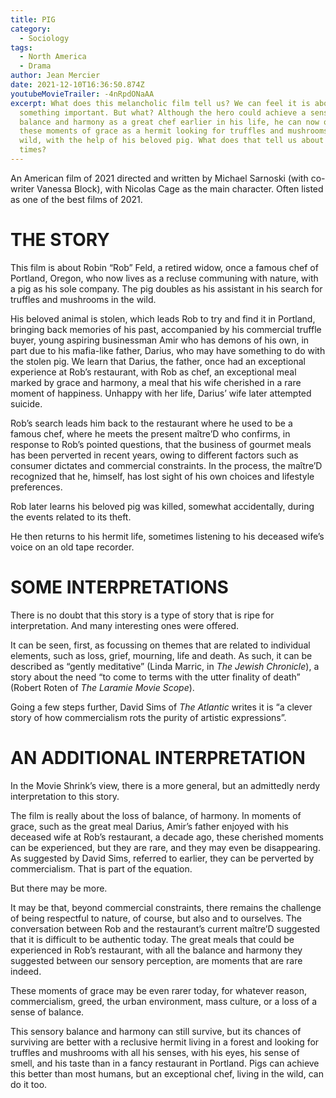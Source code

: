 ```yaml
---
title: PIG
category:
  - Sociology
tags:
  - North America
  - Drama
author: Jean Mercier
date: 2021-12-10T16:36:50.874Z
youtubeMovieTrailer: -4nRpdONaAA
excerpt: What does this melancholic film tell us? We can feel it is about
  something important. But what? Although the hero could achieve a sense of
  balance and harmony as a great chef earlier in his life, he can now only find
  these moments of grace as a hermit looking for truffles and mushrooms in the
  wild, with the help of his beloved pig. What does that tell us about our
  times?
---
```

An American film of 2021 directed and written by Michael Sarnoski (with co-writer Vanessa Block), with Nicolas Cage as the main character. Often listed as one of the best films of 2021.

# THE STORY

This film is about Robin “Rob” Feld, a retired widow, once a famous chef of Portland, Oregon, who now lives as a recluse communing with nature, with a pig as his sole company. The pig doubles as his assistant in his search for truffles and mushrooms in the wild.

His beloved animal is stolen, which leads Rob to try and find it in Portland, bringing back memories of his past, accompanied by his commercial truffle buyer, young aspiring businessman Amir who has demons of his own, in part due to his mafia-like father, Darius, who may have something to do with the stolen pig. We learn that Darius, the father, once had an exceptional experience at Rob’s restaurant, with Rob as chef, an exceptional meal marked by grace and harmony, a meal that his wife cherished in a rare moment of happiness. Unhappy with her life, Darius’ wife later attempted suicide.

Rob’s search leads him back to the restaurant where he used to be a famous chef, where he meets the present maître’D who confirms, in response to Rob’s pointed questions, that the business of gourmet meals has been perverted in recent years, owing to different factors such as consumer dictates and commercial constraints. In the process, the maître’D recognized that he, himself, has lost sight of his own choices and lifestyle preferences.

Rob later learns his beloved pig was killed, somewhat accidentally, during the events related to its theft.

He then returns to his hermit life, sometimes listening to his deceased wife’s voice on an old tape recorder.

# SOME INTERPRETATIONS

There is no doubt that this story is a type of story that is ripe for interpretation. And many interesting ones were offered.

It can be seen, first, as focussing on themes that are related to individual elements, such as loss, grief, mourning, life and death. As such, it can be described as “gently meditative” (Linda Marric, in *The Jewish Chronicle*), a story about the need “to come to terms with the utter finality of death” (Robert Roten of *The Laramie Movie Scope*).

Going a few steps further, David Sims of *The Atlantic* writes it is “a clever story of how commercialism rots the purity of artistic expressions”.

# AN ADDITIONAL INTERPRETATION

In the Movie Shrink’s view, there is a more general, but an admittedly nerdy interpretation to this story.

The film is really about the loss of balance, of harmony. In moments of grace, such as the great meal Darius, Amir’s father enjoyed with his deceased wife at Rob’s restaurant, a decade ago, these cherished moments can be experienced, but they are rare, and they may even be disappearing. As suggested by David Sims, referred to earlier, they can be perverted by commercialism. That is part of the equation.

But there may be more.

It may be that, beyond commercial constraints, there remains the challenge of being respectful to nature, of course, but also and to ourselves. The conversation between Rob and the restaurant’s current maître’D suggested that it is difficult to be authentic today. The great meals that could be experienced in Rob’s restaurant, with all the balance and harmony they suggested between our sensory perception, are moments that are rare indeed.

These moments of grace may be even rarer today, for whatever reason, commercialism, greed, the urban environment, mass culture, or a loss of a sense of balance.

This sensory balance and harmony can still survive, but its chances of surviving are better with a reclusive hermit living in a forest and looking for truffles and mushrooms with all his senses, with his eyes, his sense of smell, and his taste than in a fancy restaurant in Portland. Pigs can achieve this better than most humans, but an exceptional chef, living in the wild, can do it too.